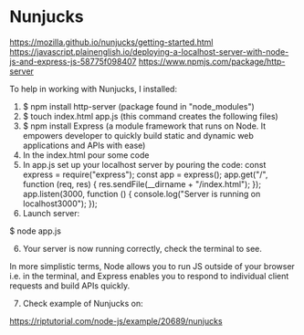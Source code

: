# Nunjucks
https://mozilla.github.io/nunjucks/getting-started.html
https://javascript.plainenglish.io/deploying-a-localhost-server-with-node-js-and-express-js-58775f098407
https://www.npmjs.com/package/http-server

To help in working with Nunjucks, I installed:

1. $ npm install http-server (package found in "node_modules")
2. $ touch index.html app.js (this command creates the following files)
2. $ npm install Express (a module framework that runs on Node. It empowers
developer to quickly build static and dynamic web applications and APIs with ease)
3. In the index.html pour some code
4. In app.js set up your localhost server by pouring the code:
const express = require("express");
const app = express();
app.get("/", function (req, res) {
    res.sendFile(__dirname + "/index.html");
});
app.listen(3000, function () {
    console.log("Server is running on localhost3000");
});
5. Launch server:

$ node app.js

6. Your server is now running correctly, check the terminal to see. 


In more simplistic terms, Node allows you to run JS outside of your browser
i.e. in the terminal, and Express enables you to respond to individual client 
requests and build APIs quickly. 

7. Check example of Nunjucks on:

https://riptutorial.com/node-js/example/20689/nunjucks
